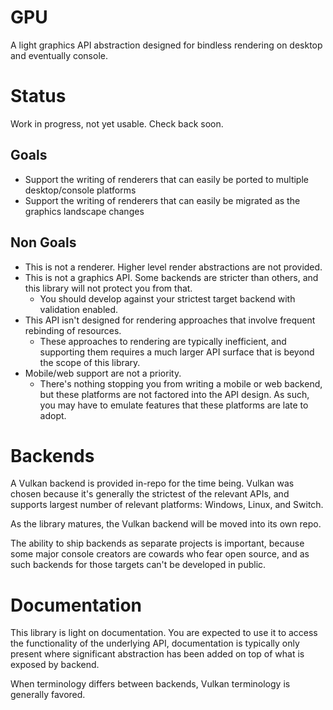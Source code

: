 # GPU

A light graphics API abstraction designed for bindless rendering on desktop and eventually console.

# Status

Work in progress, not yet usable. Check back soon.

## Goals

* Support the writing of renderers that can easily be ported to multiple desktop/console platforms
* Support the writing of renderers that can easily be migrated as the graphics landscape changes

## Non Goals

* This is not a renderer. Higher level render abstractions are not provided.
* This is not a graphics API. Some backends are stricter than others, and this library will not protect you from that.
	* You should develop against your strictest target backend with validation enabled.
* This API isn't designed for rendering approaches that involve frequent rebinding of resources.
	* These approaches to rendering are typically inefficient, and supporting them requires a much larger API surface that is beyond the scope of this library.
* Mobile/web support are not a priority.
	* There's nothing stopping you from writing a mobile or web backend, but these platforms are not factored into the API design. As such, you may have to emulate features that these platforms are late to adopt.

# Backends

A Vulkan backend is provided in-repo for the time being. Vulkan was chosen because it's generally the strictest of the relevant APIs, and supports largest number of relevant platforms: Windows, Linux, and Switch.

As the library matures, the Vulkan backend will be moved into its own repo.

The ability to ship backends as separate projects is important, because some major console creators are cowards who fear open source, and as such backends for those targets can't be developed in public.

# Documentation

This library is light on documentation. You are expected to use it to access the functionality of the underlying API, documentation is typically only present where significant abstraction has been added on top of what is exposed by backend.

When terminology differs between backends, Vulkan terminology is generally favored.
